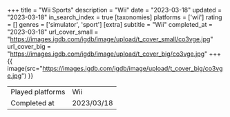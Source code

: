 +++
title = "Wii Sports"
description = "Wii"
date = "2023-03-18"
updated = "2023-03-18"
in_search_index = true
[taxonomies]
platforms = ['wii']
rating = []
genres = ['simulator', 'sport']
[extra]
subtitle = "Wii"
completed_at = "2023-03-18"
url_cover_small = "https://images.igdb.com/igdb/image/upload/t_cover_small/co3vge.jpg"
url_cover_big = "https://images.igdb.com/igdb/image/upload/t_cover_big/co3vge.jpg"
+++
{{ image(src="https://images.igdb.com/igdb/image/upload/t_cover_big/co3vge.jpg") }}

|              |            |
| ------------ | ---------- |
| Played platforms    | Wii |
| Completed at | 2023/03/18 |


